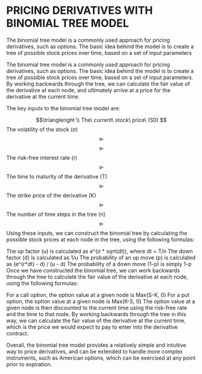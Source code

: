 # PRICING DERIVATIVES WITH BINOMIAL TREE MODEL
The binomial tree model is a commonly used approach for pricing derivatives, such as options. The basic idea behind the model is to create a tree of possible stock prices over time, based on a set of input parameters


The binomial tree model is a commonly used approach for pricing derivatives, such as options. The basic idea behind the model is to create a tree of possible stock prices over time, based on a set of input parameters. By working backwards through the tree, we can calculate the fair value of the derivative at each node, and ultimately arrive at a price for the derivative at the current time.

The key inputs to the binomial tree model are:

$$\triangleright \\ The\ current\ stock\ price\ (S0) $$
The volatility of the stock (σ) $$\triangleright$$
$$\triangleright$$ The risk-free interest rate (r)
$$\triangleright$$ The time to maturity of the derivative (T)
$$\triangleright$$ The strike price of the derivative (K)
$$\triangleright$$ The number of time steps in the tree (n)
$$\triangleright$$ Using these inputs, we can construct the binomial tree by calculating the possible stock prices at each node in the tree, using the following formulas:

The up factor (u) is calculated as e^(σ * sqrt(dt)), where dt = T/n
The down factor (d) is calculated as 1/u
The probability of an up move (p) is calculated as (e^(r*dt) - d) / (u - d)
The probability of a down move (1-p) is simply 1-p
Once we have constructed the binomial tree, we can work backwards through the tree to calculate the fair value of the derivative at each node, using the following formulas:

For a call option, the option value at a given node is Max(S-K, 0)
For a put option, the option value at a given node is Max(K-S, 0)
The option value at a given node is then discounted to the current time using the risk-free rate and the time to that node.
By working backwards through the tree in this way, we can calculate the fair value of the derivative at the current time, which is the price we would expect to pay to enter into the derivative contract.

Overall, the binomial tree model provides a relatively simple and intuitive way to price derivatives, and can be extended to handle more complex instruments, such as American options, which can be exercised at any point prior to expiration.
